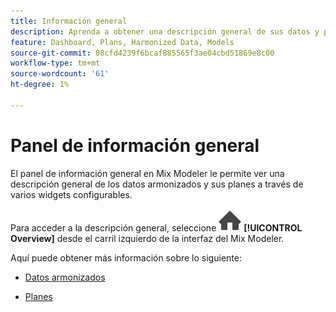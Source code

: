 ```yaml
---
title: Información general
description: Aprenda a obtener una descripción general de sus datos y planes armonizados en Mix Modeler.
feature: Dashboard, Plans, Harmonized Data, Models
source-git-commit: 08cfd4239f6bcaf885565f3ae04cbd51869e8c00
workflow-type: tm+mt
source-wordcount: '61'
ht-degree: 1%

---
```



# Panel de información general


El panel de información general en Mix Modeler le permite ver una descripción general de los datos armonizados y sus planes a través de varios widgets configurables.

Para acceder a la descripción general, seleccione ![Inicio](../assets/icons/Home.svg) **[!UICONTROL Overview]** desde el carril izquierdo de la interfaz del Mix Modeler.

Aquí puede obtener más información sobre lo siguiente:

* [Datos armonizados](harmonized-data.md)

* [Planes](plans.md)

